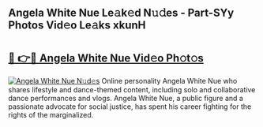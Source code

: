 ## Angela White Nue Le𝚊k𝚎d N𝚞𝚍es - Part-SYy Photos Vid𝚎o Le𝚊ks xkunH

# <h2><a href="http://fb6zpt.evod.top/?m=Angela+White+Nue">🔗 👉🔴 Angela White Nue Vid𝚎o Ph𝚘t𝚘s</a></h2>

[![Angela White Nue N𝚞d𝚎s](https://i.imgur.com/8V9OHl7.gif)](http://fb6zpt.evod.top/?m=Angela+White+Nue)
Online personality Angela White Nue who shares lifestyle and dance-themed content, including solo and collaborative dance performances and vlogs. Angela White Nue, a public figure and a passionate advocate for social justice, has spent his career fighting for the rights of the marginalized. 

